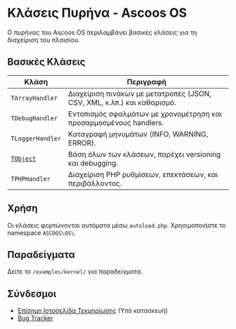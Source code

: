 # Κλάσεις Πυρήνα - Ascoos OS

Ο πυρήνας του Ascoos OS περιλαμβάνει βασικές κλάσεις για τη διαχείριση του πλαισίου.

## Βασικές Κλάσεις
| Κλάση | Περιγραφή |
|-------|-----------|
| `TArrayHandler` | Διαχείριση πινάκων με μετατροπές (JSON, CSV, XML, κ.λπ.) και καθαρισμό. |
| `TDebugHandler` | Εντοπισμός σφαλμάτων με χρονομέτρηση και προσαρμοσμένους handlers. |
| `TLoggerHandler` | Καταγραφή μηνυμάτων (INFO, WARNING, ERROR). |
| [`TObject`](/docs/kernel/core/TObject/README-GR.md) | Βάση όλων των κλάσεων, παρέχει versioning και debugging. |
| `TPHPHandler` | Διαχείριση PHP ρυθμίσεων, επεκτάσεων, και περιβάλλοντος. |

## Χρήση
Οι κλάσεις φορτώνονται αυτόματα μέσω `autoload.php`. Χρησιμοποιήστε το namespace `ASCOOS\OS\`.

## Παραδείγματα
Δείτε το `/examples/kernel/` για παραδείγματα.

## Σύνδεσμοι
- [Επίσημη Ιστοσελίδα Τεκμηρίωσης](https://docs.ascoos.com) (Υπό κατασκευή)
- [Bug Tracker](https://issues.ascoos.com)